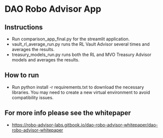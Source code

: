 # DAO Robo Advisor App
## Instructions
 - Run comparison_app_final.py for the streamlit application.
 - vault_rl_average_run.py runs the RL Vault Advisor several times and averages the results.
 - treasury_models_run.py runs both the RL and MVO Treasury Advisor models and averages the results.
 
 ## How to run
 - Run python install -r requirements.txt to download the necessary libraries.  You may need to create a new virtual environment to avoid compatibility issues.
 
 ## For more info please see the whitepaper
  - https://robo-advisor-labs.gitbook.io/dao-robo-advisor-whitepaper/dao-robo-advisor-whitepaper
 
